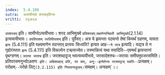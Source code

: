 ```yaml
---
index:  5.4.106
sutra:  अव्ययीभावे शरत्प्रभृतिभ्यः
vritti:  nyasa
---
```


`उपशरदम्` इति। सामीप्येऽव्ययीभावः। शरद आभिमुख्ये `प्रतिशरदम्` `लक्षणेनाभिप्रती आभिमुख्ये`(2.1.14) इत्यव्ययीभावः। `उपविपाशम् परतिविपाशम्` इति। पूर्वेवत्।
अत्र ये झयन्ताः पठ्यन्ते तेषां किमर्थं ग्रहणम्, यावता `झयः` (5.4.111) इति वक्ष्यमाणेन तदन्तात् प्रत्ययः सिध्यति? इत्यत आह--`ये त्वत्र` इत्यादि। यद्यत्र ते न गृह्येरंस्ततः `झयः` (5.4.111) इति विकल्पेन टच्प्रसज्येत। तस्मान्नित्यं यथा स्यादिति--एवमर्थं झयन्तानां पृथग्ग्रणम्।
`जराया जरश्च` इति। जराशब्दाट्टज् भवत्यव्ययीभावे, जरसादेशश्च--जरायाः समीपमुपजरसमिति। प्रतिपरसमनुभ्योऽक्ष्यणः` इति। अक्षिशब्दात् प्रति, पर सम्, अनु--इत्येतेभ्यः परस्माट्टज् भवति--`प्रत्यक्षम्। परोक्षम्`--`परोक्षे लिट्` (3.2.115) इति निपातनादुत्वम्। `समक्षम्। अन्वक्षम्`।।

